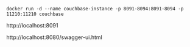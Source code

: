 `docker run -d --name couchbase-instance -p 8091-8094:8091-8094 -p 11210:11210 couchbase`

http://localhost:8091


http://localhost:8080/swagger-ui.html
